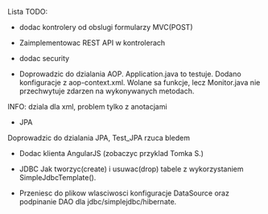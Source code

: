 
Lista TODO:

- dodac kontrolery od obslugi formularzy MVC(POST)

- Zaimplementowac REST API w kontrolerach

- dodac security

- Doprowadzic do dzialania AOP.
Application.java to testuje.
Dodano konfiguracje z aop-context.xml.
Wolane sa funkcje, lecz Monitor.java nie przechwytuje zdarzen na wykonywanych metodach.

INFO: dziala dla xml, problem tylko z anotacjami

- JPA

Doprowadzic do dzialania JPA, Test_JPA rzuca bledem

- Dodac klienta AngularJS
(zobaczyc przyklad Tomka S.)

- JDBC
Jak tworzyc(create) i usuwac(drop) tabele z wykorzystaniem SimpleJdbcTemplate(). 

- Przeniesc do plikow wlasciwosci konfiguracje DataSource oraz podpinanie DAO dla jdbc/simplejdbc/hibernate.



